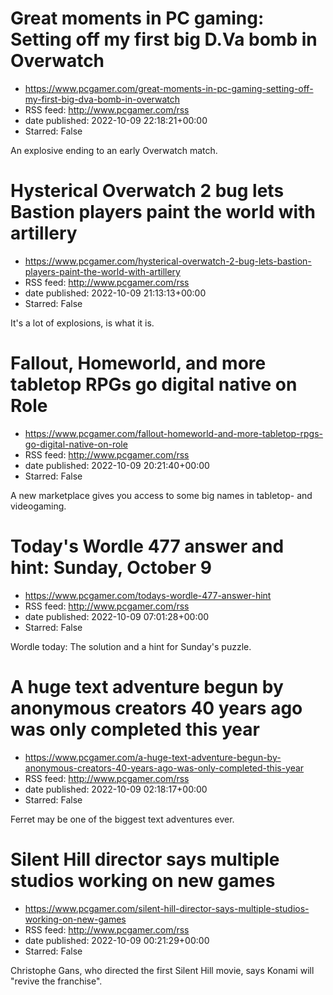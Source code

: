 # Great moments in PC gaming: Setting off my first big D.Va bomb in Overwatch
 - https://www.pcgamer.com/great-moments-in-pc-gaming-setting-off-my-first-big-dva-bomb-in-overwatch
 - RSS feed: http://www.pcgamer.com/rss
 - date published: 2022-10-09 22:18:21+00:00
 - Starred: False

An explosive ending to an early Overwatch match.

# Hysterical Overwatch 2 bug lets Bastion players paint the world with artillery
 - https://www.pcgamer.com/hysterical-overwatch-2-bug-lets-bastion-players-paint-the-world-with-artillery
 - RSS feed: http://www.pcgamer.com/rss
 - date published: 2022-10-09 21:13:13+00:00
 - Starred: False

It's a lot of explosions, is what it is.

# Fallout, Homeworld, and more tabletop RPGs go digital native on Role
 - https://www.pcgamer.com/fallout-homeworld-and-more-tabletop-rpgs-go-digital-native-on-role
 - RSS feed: http://www.pcgamer.com/rss
 - date published: 2022-10-09 20:21:40+00:00
 - Starred: False

A new marketplace gives you access to some big names in tabletop- and videogaming.

# Today's Wordle 477 answer and hint: Sunday, October 9
 - https://www.pcgamer.com/todays-wordle-477-answer-hint
 - RSS feed: http://www.pcgamer.com/rss
 - date published: 2022-10-09 07:01:28+00:00
 - Starred: False

Wordle today: The solution and a hint for Sunday's puzzle.

# A huge text adventure begun by anonymous creators 40 years ago was only completed this year
 - https://www.pcgamer.com/a-huge-text-adventure-begun-by-anonymous-creators-40-years-ago-was-only-completed-this-year
 - RSS feed: http://www.pcgamer.com/rss
 - date published: 2022-10-09 02:18:17+00:00
 - Starred: False

Ferret may be one of the biggest text adventures ever.

# Silent Hill director says multiple studios working on new games
 - https://www.pcgamer.com/silent-hill-director-says-multiple-studios-working-on-new-games
 - RSS feed: http://www.pcgamer.com/rss
 - date published: 2022-10-09 00:21:29+00:00
 - Starred: False

Christophe Gans, who directed the first Silent Hill movie, says Konami will "revive the franchise".
